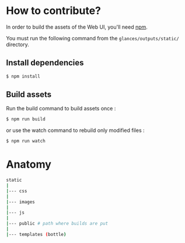 # How to contribute?

In order to build the assets of the Web UI, you'll need [npm](https://docs.npmjs.com/getting-started/what-is-npm).

You must run the following command from the `glances/outputs/static/` directory.

## Install dependencies

```bash
$ npm install
```

## Build assets

Run the build command to build assets once :

```bash
$ npm run build
```

or use the watch command to rebuild only modified files :

```bash
$ npm run watch
```

# Anatomy

```bash
static
|
|--- css
|
|--- images
|
|--- js
|
|--- public # path where builds are put
|
|--- templates (bottle)
```
